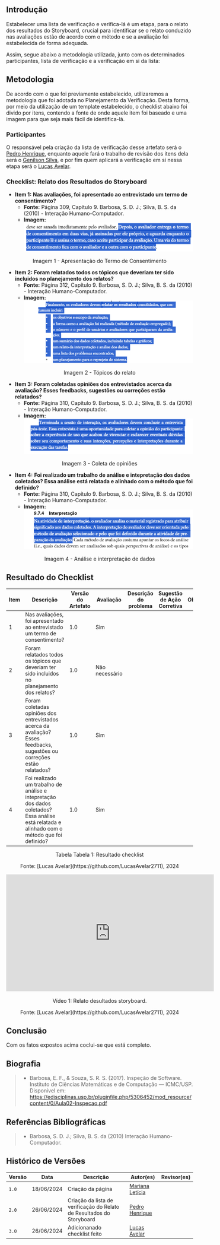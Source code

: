 ## Introdução
Estabelecer uma lista de verificação e verifica-lá é um etapa, para o relato dos resultados do Storyboard, crucial para identificar se o relato conduzido nas avaliações estão de acordo com o método e se a avaliação foi estabelecida de forma adequada.

Assim, segue abaixo a metodologia utilizada, junto com os determinados participantes, lista de verificação e a verificação em si da lista:


## Metodologia
De acordo com o que foi previamente estabelecido, utilizaremos a metodologia que foi adotada no Planejamento da Verificação. Desta forma, por meio da utilização de um template estabelecido, o checklist abaixo foi divido por itens, contendo a fonte de onde aquele item foi baseado e uma imagem para que seja mais fácil de identifica-lá.

### Participantes
O responsável pela criação da lista de verificação desse artefato será o [Pedro Henrique](https://github.com/PedroHhenriq), enquanto aquele fará o trabalho de revisão dos itens dela será o [Genilson Silva](https://github.com/GenilsonJrs), e por fim quem aplicará a verificação em si nessa etapa será o [Lucas Avelar](https://github.com/LucasAvelar2711).

### Checklist: Relato dos Resultados do Storyboard
<!-- template de checklist -->
<!-- - **Item 1:** (COLOCAR DESCRIÇÃO AQUI)
    - **Fonte:** 
    - **Imagem:**
    <br>

    <center>

    ![](img/)

    </center>

    <p style="text-align: center">Figura 1: (COLOCAR A DESCRIÇÃO DA PERGUNTA QUI)</p>

- **Item 2:** (COLOCAR DESCRIÇÃO)
    - **Fonte:** (COLOCAR FONTE AQUI)
    - **Imagem:** 
    <br>

    <center>

    ![](img/)

    </center>

    <p style="text-align: center">Figura 2: (COLOCAR A LEGENDA AQUI)</p>


- **Item 3:** (COLOCAR DESCRIÇÃO)
    - **Fonte:** (COLOCAR FONTE AQUI)
    - **Imagem:**
    <br>

    <center>

    ![](img/)

    </center>

    <p style="text-align: center">Figura 3: (COLOCAR A LEGENDA AQUI)</p>

- **Item 4:** 
    - **Fonte:** 
    - **Imagem:**
    <br>

    <center>

    ![](img/)

    </center>

    <p style="text-align: center">Figura 4: (COLOCAR A LEGENDA AQUI)</p>

- **Item 5:** (COLOCAR DESCRIÇÃO)
    - **Fonte:** (INSERIR FONTE)
    - **Imagem:**
    <br>

    <center>

    ![](img/)

    </center>

    <p style="text-align: center">Figura 5: (COLOCAR LEGENDA AQUI)</p> -->

- **Item 1:** **Nas avaliações, foi apresentado ao entrevistado um termo de consentimento?** 
    - **Fonte:** Página 309, Capítulo 9. Barbosa, S. D. J.; Silva, B. S. da (2010) - Interação Humano-Computador.
    - **Imagem:** ![](img/Relato_Resul_S_1.png)
<p align="center">Imagem 1 - Apresentação do Termo de Consentimento </p>

- **Item 2:** **Foram relatados todos os tópicos que deveriam ter sido incluidos no planejamento dos relatos?** 
    - **Fonte:** Página 312, Capítulo 9. Barbosa, S. D. J.; Silva, B. S. da (2010) - Interação Humano-Computador.
    - **Imagem:** ![](img/Relato_Resul_S_2.png)
<p align="center">Imagem 2 - Tópicos do relato </p>

- **Item 3:** **Foram coletadas opiniões dos entrevistados acerca da avaliação? Esses feedbacks, sugestões ou correções estão relatados?** 
    - **Fonte:** Página 310, Capítulo 9. Barbosa, S. D. J.; Silva, B. S. da (2010) - Interação Humano-Computador.
    - **Imagem:** ![](img/Relato_Resul_S_3.png)
<p align="center"> Imagem 3 - Coleta de opiniões </p>

- **Item 4:** **Foi realizado um trabalho de análise e intepretação dos dados coletados? Essa análise está relatada e alinhado com o método que foi definido?** 
    - **Fonte:** Página 310, Capítulo 9. Barbosa, S. D. J.; Silva, B. S. da (2010) - Interação Humano-Computador.
    - **Imagem:** ![](img/Relato_Resul_S_4.png)
<p align="center">Imagem 4 - Análise e interpretação de dados </p>

## Resultado do Checklist

| Item | Descrição      | Versão do Artefato | Avaliação      | Descrição do problema | Sugestão de Ação Corretiva | Observações |
| ---- | -------------- | ------------------ | -------------- | --------------------- | -------------------------- | ----------- |
|  1   | Nas avaliações, foi apresentado ao entrevistado um termo de consentimento? | 1.0 | Sim | |
|  2   | Foram relatados todos os tópicos que deveriam ter sido incluidos no planejamento dos relatos? | 1.0 | Não necessário|  |   |  |
|  3   | Foram coletadas opiniões dos entrevistados acerca da avaliação? Esses feedbacks, sugestões ou correções estão relatados? | 1.0| Sim | |  | 
|  4   | Foi realizado um trabalho de análise e intepretação dos dados coletados? Essa análise está relatada e alinhado com o método que foi definido? | 1.0 | Sim  | | | |

<p style="text-align: center">Tabela Tabela 1: Resultado checklist</p>
<p style="text-align: center">Fonte: [Lucas Avelar](https://github.com/LucasAvelar2711), 2024</p>

 <iframe width="560" height="315" 
src="https://www.youtube.com/embed/4RH8YPsD1tE?si=tHWQm02G7UAd9dsy"
title="YouTube video player" frameborder="0" allow="accelerometer; autoplay; clipboard-write; encrypted-media; gyroscope; picture-in-picture; web-share" referrerpolicy="strict-origin-when-cross-origin" allowfullscreen></iframe>

<p style="text-align: center">Vídeo 1: Relato desultados storyboard.</p>
<p style="text-align: center">Fonte: [Lucas Avelar](https://github.com/LucasAvelar2711), 2024</p> 

## Conclusão
 Com os fatos expostos acima coclui-se que está completo.
## Biografia
>- Barbosa, E. F., & Souza, S. R. S. (2017). Inspeção de Software. Instituto de Ciências Matemáticas e de Computação — ICMC/USP. Disponivel em: https://edisciplinas.usp.br/pluginfile.php/5306452/mod_resource/content/0/Aula02-Inspecao.pdf

## Referências Bibliográficas
> - Barbosa, S. D. J.; Silva, B. S. da (2010) Interação Humano-Computador.

## Histórico de Versões

| Versão |    Data    | Descrição                                 | Autor(es)                                       | Revisor(es)                                    |
| ------ | :--------: | ----------------------------------------- | ----------------------------------------------- | ---------------------------------------------- |
| `1.0`   | 18/06/2024 | Criação da página                         | [Mariana Letícia](https://github.com/Marianannn) |   |
| `2.0`   | 26/06/2024 | Criação da lista de verificação do Relato de Resultados do Storyboard                      | [Pedro Henrique](https://github.com/PedroHhenriq) |   |
| `3.0`   | 26/06/2024 | Adicionanado checklist feito                      | [Lucas Avelar](https://github.com/LucasAvelar2711) |   |